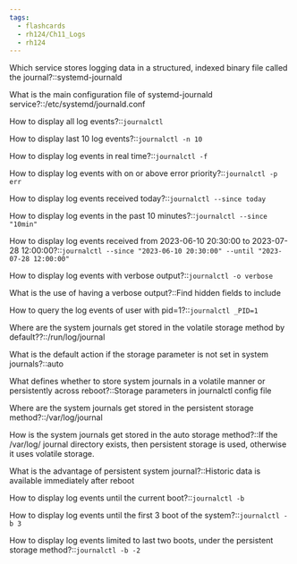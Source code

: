 ```yaml
---
tags:
  - flashcards
  - rh124/Ch11_Logs
  - rh124
---
```

Which service stores logging data in a structured, indexed binary file called the journal?::systemd-journald

<!--SR:!2023-08-25,21,304-->

What is the main configuration file of systemd-journald service?::/etc/systemd/journald.conf

<!--SR:!2023-08-21,17,304-->

How to display all log events?::`journalctl`

<!--SR:!2023-08-24,20,304-->

How to display last 10 log events?::`journalctl -n 10`

<!--SR:!2023-08-14,10,250-->

How to display log events in real time?::`journalctl -f`

<!--SR:!2023-08-20,16,250-->

How to display log events with on or above error priority?::`journalctl -p err`

<!--SR:!2023-08-27,23,304-->

How to display log events received today?::`journalctl --since today`

<!--SR:!2023-08-20,16,284-->

How to display log events in the past 10 minutes?::`journalctl --since "10min"`

<!--SR:!2023-08-26,22,304-->

How to display log events received from 2023-06-10 20:30:00 to 2023-07-28 12:00:00?::`journalctl --since "2023-06-10 20:30:00" --until "2023-07-28 12:00:00"`

<!--SR:!2023-08-19,15,278-->

How to display log events with verbose output?::`journalctl -o verbose`

<!--SR:!2023-08-19,15,284-->

What is the use of having a verbose output?::Find hidden fields to include

<!--SR:!2023-08-25,21,304-->

How to query the log events of user with pid=1?::`journalctl _PID=1`

<!--SR:!2023-08-22,18,298-->

Where are the system journals get stored in the volatile storage method by default??::/run/log/journal

<!--SR:!2023-08-08,4,296-->

What is the default action if the storage parameter is not set in system journals?::auto

<!--SR:!2023-08-21,17,298-->

What defines whether to store system journals in a volatile manner or persistently across reboot?::Storage parameters in journalctl config file

<!--SR:!2023-08-06,2,258-->

Where are the system journals get stored in the persistent storage method?::/var/log/journal

<!--SR:!2023-08-23,19,298-->

How is the system journals get stored in the auto storage method?::If the /var/log/ journal directory exists, then persistent storage is used, otherwise it uses volatile storage.

<!--SR:!2023-08-26,22,304-->

What is the advantage of persistent system journal?::Historic data is available immediately after reboot

<!--SR:!2023-08-18,14,270-->

How to display log events until the current boot?::`journalctl -b`

<!--SR:!2023-08-27,23,304-->

How to display log events until the first 3 boot of the system?::`journalctl -b 3`

<!--SR:!2023-08-24,20,290-->

How to display log events limited to last two boots, under the persistent storage method?::`journalctl -b -2`

<!--SR:!2023-08-19,15,278-->
